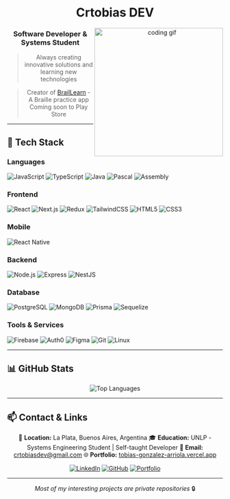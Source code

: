 <div align="center">

# Crtobias DEV

<img align="right" src="https://i.pinimg.com/originals/8c/ca/f4/8ccaf44f2a5af2e59dc72decab31a6b8.gif" width="300" alt="coding gif"/>

### Software Developer & Systems Student

> Always creating innovative solutions and learning new technologies

> Creator of [BrailLearn](https://braillearn.com/) - A Braille practice app
> Coming soon to Play Store

</div>

---

## 🚀 Tech Stack

### Languages
![JavaScript](https://img.shields.io/badge/-JavaScript-F7DF1E?style=flat-square&logo=javascript&logoColor=black)
![TypeScript](https://img.shields.io/badge/-TypeScript-3178C6?style=flat-square&logo=typescript&logoColor=white)
![Java](https://img.shields.io/badge/-Java-007396?style=flat-square&logo=java&logoColor=white)
![Pascal](https://img.shields.io/badge/-Pascal-0070C0?style=flat-square&logo=delphi&logoColor=white)
![Assembly](https://img.shields.io/badge/-Assembly-654FF0?style=flat-square&logo=assemblyscript&logoColor=white)

### Frontend
![React](https://img.shields.io/badge/-React-61DAFB?style=flat-square&logo=react&logoColor=black)
![Next.js](https://img.shields.io/badge/-Next.js-000000?style=flat-square&logo=next.js&logoColor=white)
![Redux](https://img.shields.io/badge/-Redux-764ABC?style=flat-square&logo=redux&logoColor=white)
![TailwindCSS](https://img.shields.io/badge/-Tailwind-06B6D4?style=flat-square&logo=tailwindcss&logoColor=white)
![HTML5](https://img.shields.io/badge/-HTML5-E34F26?style=flat-square&logo=html5&logoColor=white)
![CSS3](https://img.shields.io/badge/-CSS3-1572B6?style=flat-square&logo=css3&logoColor=white)

### Mobile
![React Native](https://img.shields.io/badge/-React_Native-61DAFB?style=flat-square&logo=react&logoColor=black)

### Backend
![Node.js](https://img.shields.io/badge/-Node.js-339933?style=flat-square&logo=node.js&logoColor=white)
![Express](https://img.shields.io/badge/-Express-000000?style=flat-square&logo=express&logoColor=white)
![NestJS](https://img.shields.io/badge/-NestJS-E0234E?style=flat-square&logo=nestjs&logoColor=white)

### Database
![PostgreSQL](https://img.shields.io/badge/-PostgreSQL-4169E1?style=flat-square&logo=postgresql&logoColor=white)
![MongoDB](https://img.shields.io/badge/-MongoDB-47A248?style=flat-square&logo=mongodb&logoColor=white)
![Prisma](https://img.shields.io/badge/-Prisma-2D3748?style=flat-square&logo=prisma&logoColor=white)
![Sequelize](https://img.shields.io/badge/-Sequelize-52B0E7?style=flat-square&logo=sequelize&logoColor=white)

### Tools & Services
![Firebase](https://img.shields.io/badge/-Firebase-FFCA28?style=flat-square&logo=firebase&logoColor=black)
![Auth0](https://img.shields.io/badge/-Auth0-EB5424?style=flat-square&logo=auth0&logoColor=white)
![Figma](https://img.shields.io/badge/-Figma-F24E1E?style=flat-square&logo=figma&logoColor=white)
![Git](https://img.shields.io/badge/-Git-F05032?style=flat-square&logo=git&logoColor=white)
![Linux](https://img.shields.io/badge/-Linux-FCC624?style=flat-square&logo=linux&logoColor=black)

---

## 📊 GitHub Stats

<div align="center">

![Top Languages](https://github-readme-stats.vercel.app/api/top-langs/?username=crtobias&theme=dark&show_icons=true&hide_border=false&layout=compact)

</div>

---

## 📫 Contact & Links

<div align="center">

📍 **Location:** La Plata, Buenos Aires, Argentina
🎓 **Education:** UNLP - Systems Engineering Student | Self-taught Developer
📧 **Email:** crtobiasdev@gmail.com
🌐 **Portfolio:** [tobias-gonzalez-arriola.vercel.app](https://tobias-gonzalez-arriola.vercel.app/)

[![LinkedIn](https://img.shields.io/badge/-LinkedIn-0077B5?style=flat-square&logo=linkedin&logoColor=white)]([https://linkedin.com/in/crtobias](https://www.linkedin.com/in/tobias-gonzalez-arriola-0a2399273/))
[![GitHub](https://img.shields.io/badge/-GitHub-181717?style=flat-square&logo=github&logoColor=white)](https://github.com/crtobias)
[![Portfolio](https://img.shields.io/badge/-Portfolio-000000?style=flat-square&logo=vercel&logoColor=white)](https://tobias-gonzalez-arriola.vercel.app/)

</div>

---

<div align="center">

*Most of my interesting projects are private repositories* 🔒

</div>
